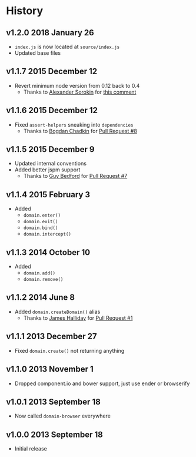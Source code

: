 # History

## v1.2.0 2018 January 26
- `index.js` is now located at `source/index.js`
- Updated base files

## v1.1.7 2015 December 12
- Revert minimum node version from 0.12 back to 0.4
    - Thanks to [Alexander Sorokin](https://github.com/syrnick) for [this comment](https://github.com/bevry/domain-browser/commit/c66ee3445e87955e70d0d60d4515f2d26a81b9c4#commitcomment-14938325)

## v1.1.6 2015 December 12
- Fixed `assert-helpers` sneaking into `dependencies`
    - Thanks to [Bogdan Chadkin](https://github.com/TrySound) for [Pull Request #8](https://github.com/bevry/domain-browser/pull/8)

## v1.1.5 2015 December 9
- Updated internal conventions
- Added better jspm support
    - Thanks to [Guy Bedford](https://github.com/guybedford) for [Pull Request #7](https://github.com/bevry/domain-browser/pull/7)

## v1.1.4 2015 February 3
- Added
    - `domain.enter()`
    - `domain.exit()`
    - `domain.bind()`
    - `domain.intercept()`

## v1.1.3 2014 October 10
- Added
    - `domain.add()`
    - `domain.remove()`

## v1.1.2 2014 June 8
- Added `domain.createDomain()` alias
    - Thanks to [James Halliday](https://github.com/substack) for [Pull Request #1](https://github.com/bevry/domain-browser/pull/1)

## v1.1.1 2013 December 27
- Fixed `domain.create()` not returning anything

## v1.1.0 2013 November 1
- Dropped component.io and bower support, just use ender or browserify

## v1.0.1 2013 September 18
- Now called `domain-browser` everywhere

## v1.0.0 2013 September 18
- Initial release

